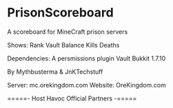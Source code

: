PrisonScoreboard
================

A scoreboard for MineCraft prison servers

Shows:
Rank
Vault Balance
Kills
Deaths

Dependencies:
A persmissions plugin
Vault
Bukkit 1.7.10

By Mythbusterma & JnKTechstuff

Server: mc.orekingdom.com
Website: OreKingdom.com

=====- Host Havoc Official Partners -=====
